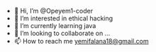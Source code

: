 - 👋 Hi, I’m @Opeyem1-coder
- 👀 I’m interested in ethical hacking 
- 🌱 I’m currently learning java
- 💞️ I’m looking to collaborate on ...
- 📫 How to reach me yemifalana18@gmail.com

<!---
Opeyem1-coder/Opeyem1-coder is a ✨ special ✨ repository because its `README.md` (this file) appears on your GitHub profile.
You can click the Preview link to take a look at your changes.
--->
